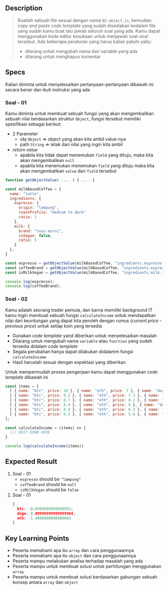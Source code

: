 ## Description
> Buatlah sebuah file sesuai dengan nama `02-object.js`, kemudian *copy and paste code template* yang sudah disediakan kedalam file yang sudah kamu buat lalu jawab seluruh soal yang ada. Kamu dapat menggunakan kode editor kesukaan untuk menjawab soal-soal tersebut. Ada beberapa peraturan yang harus kalian patuhi yaitu:
> - dilarang untuk mengubah nama dari variable yang ada
> - dilarang untuk menghapus komentar

## Specs
Kalian diminta untuk menyelesaikan pertanyaan-pertanyaan dibawah ini secara benar dan ikuti instruksi yang ada

### Soal - 01
Kamu diminta untuk membuat sebuah fungsi yang akan mengembalikan sebuah nilai berdasarkan struktur `Object`, fungsi tersebut memiliki spesifikasi sebagai berikut:
- 2 Parameter
   - obj `Object` => object yang akan kita ambil value-nya
   - path `String` => letak dari nilai yang ingin kita ambil
- *return value*
  - apabila kita tidak dapat menemukan `field` yang dituju, maka kita akan mengembalikan `null`
  - apabila kita menemukan menemukan `field` yang dituju maka kita akan mengembalikan `value` dari `field` tersebut

```Javascript
function getObjectValue( .... ) { .... }

const milkBasedCoffee = {
  name: "latte",
  ingredients: {
    espresso: {
      origin: "lampung",
      roastProfile: "medium to dark"
      ratio: 1
    },
    milk: {
      brand: "susu murni",
      isVegan: false,
      ratio: 5
    }
  },
}

const espresso = getObjectValue(milkBasedCoffee, "ingredients.espresso.origiin");
const coffeeBrand = getObjectValue(milkBasedCoffee, "ingredients.espresso.brand");
const isMilkVegan = getObjectValue(milkBasedCoffee, "ingredients.milk.isVegan");

console.log(espresso);
console.log(coffeeBrand);
```

### Soal - 02
Kamu adalah seorang trader pemula, dan karna memiliki background IT kamu ingin membuat sebuah fungsi `calculateIncome` untuk mendapatkan nilai dari keuntungan yang dapat kita peroleh dengan rumus (*current price* - *previous price*) untuk setiap koin yang tersedia

- Gunakan *code template* yand diberikan untuk menyelesaikan masalah
- Dilarang untuk mengubah nama `variable` atau `function` yang sudah tersedia didalam *code template*
- Segala perubahan hanya dapat dilakukan didalamm fungsi `calculateIncome`
- Hasil haruslah sesuai dengan expektasi yang diberikan

Untuk mempermudah proses pengerjaan kamu dapat menggunakan *code template* dibawah ini

```Javascript
const items = [
  [ { name: "btc", price: 10 }, { name: "eth", price: 7 }, { name: "doge", price: 5 } ],
  [ { name: "btc", price: 9.2 }, { name: "eth", price: 7.3 }, { name: "doge", price: 5.8 } ],
  [ { name: "btc", price: 8.7 }, { name: "eth", price: 8.1 }, { name: "doge", price: 6.3 } ],
  [ { name: "btc", price: 8.4 }, { name: "eth", price: 8 }, { name: "doge", price: 6.7 } ],
  [ { name: "btc", price: 8.9 }, { name: "eth", price: 6.3 }, { name: "doge", price: 5.9 } ],
  [ { name: "btc", price: 9.3 }, { name: "eth", price: 5.6 }, { name: "doge", price: 5.1 } ],
];

const calculateIncome = (items) => {
  /// EDIT DOWN HERE
}

console.log(calculateIncome(items))
```


## Expected Result
1. Soal - 01
   - `espresso` should be `"lampung"`
   - `coffeeBrand` should be `null`
   - `isMilkVegan` should be `false`
1. Soal - 01
    ```JSON
    {
      btc: -0.6999999999999993,
      doge: 0.09999999999999964,
      eth: -1.4000000000000004
    }
    ```

## Key Learning Points
- Peserta memahami apa itu `array` dan cara penggunaannya
- Peserta memahami apa itu `object` dan cara penggunaannya
- Peserta mampu melakukan analisa terhadap masalah yang ada
- Peserta mampu untuk membuat solusi untuk perhitungan menggunakan `array`
- Peserta mampu untuk membuat solusi berdasarkan gabungan sebuah konsep antara `array` dan `object`